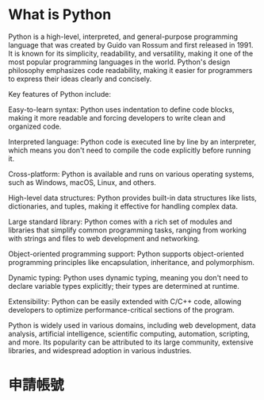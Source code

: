 # **What is Python**

Python is a high-level, interpreted, and general-purpose programming language that was created by Guido van Rossum and first released in 1991. It is known for its simplicity, readability, and versatility, making it one of the most popular programming languages in the world. Python's design philosophy emphasizes code readability, making it easier for programmers to express their ideas clearly and concisely.

Key features of Python include:

Easy-to-learn syntax: Python uses indentation to define code blocks, making it more readable and forcing developers to write clean and organized code.

Interpreted language: Python code is executed line by line by an interpreter, which means you don't need to compile the code explicitly before running it.

Cross-platform: Python is available and runs on various operating systems, such as Windows, macOS, Linux, and others.

High-level data structures: Python provides built-in data structures like lists, dictionaries, and tuples, making it effective for handling complex data.

Large standard library: Python comes with a rich set of modules and libraries that simplify common programming tasks, ranging from working with strings and files to web development and networking.

Object-oriented programming support: Python supports object-oriented programming principles like encapsulation, inheritance, and polymorphism.

Dynamic typing: Python uses dynamic typing, meaning you don't need to declare variable types explicitly; their types are determined at runtime.

Extensibility: Python can be easily extended with C/C++ code, allowing developers to optimize performance-critical sections of the program.

Python is widely used in various domains, including web development, data analysis, artificial intelligence, scientific computing, automation, scripting, and more. Its popularity can be attributed to its large community, extensive libraries, and widespread adoption in various industries.

# **申請帳號**
